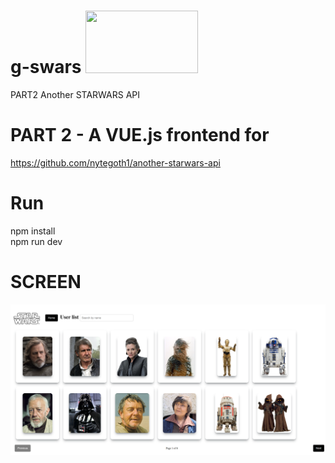 # g-swars <img src="https://logos-world.net/wp-content/uploads/2020/11/Star-Wars-Logo.png" width="180" height="100">
 PART2 Another STARWARS API

# PART 2 - A VUE.js frontend for
https://github.com/nytegoth1/another-starwars-api

# Run
npm install <br>
npm run dev

# SCREEN

![alt text](https://github.com/nytegoth1/g-swars/blob/main/images/localhost_5173_.png?raw=true)
